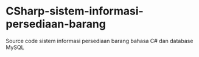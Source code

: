 # CSharp-sistem-informasi-persediaan-barang
Source code sistem informasi persediaan barang bahasa C# dan database MySQL
